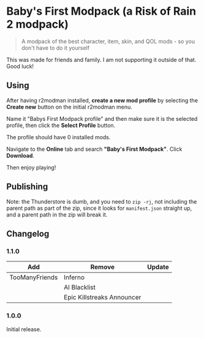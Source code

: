 # Baby's First Modpack (a Risk of Rain 2 modpack)

> A modpack of the best character, item, skin, and QOL mods - so you don't have to do it yourself

This was made for friends and family. I am not supporting it outside of that. Good luck!

## Using

After having r2modman installed, **create a new mod profile** by selecting the **Create new** button
on the initial r2modman menu.

Name it "Babys First Modpack profile" and then make sure it is the selected profile, then click the
**Select Profile** button.

The profile should have 0 installed mods.

Navigate to the **Online** tab and search **"Baby's First Modpack"**. Click **Download**.

Then enjoy playing!

## Publishing

Note: the Thunderstore is dumb, and you need to `zip -rj`, not including the parent path as part of
the zip, since it looks for `manifest.json` straight up, and a parent path in the zip will
break it.

## Changelog

### 1.1.0

| Add            | Remove                     | Update |
| ---            | ---                        | ---    |
| TooManyFriends | Inferno                    |        |
|                | AI Blacklist               |        |
|                | Epic Killstreaks Announcer |        |

### 1.0.0

Initial release.

